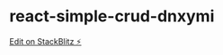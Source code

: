 # react-simple-crud-dnxymi

[Edit on StackBlitz ⚡️](https://stackblitz.com/edit/react-simple-crud-dnxymi)